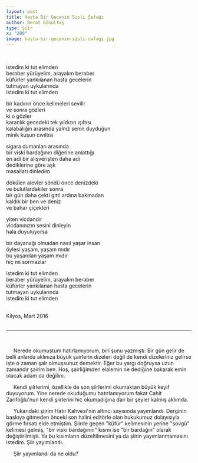 ```yaml
---
layout: post
title: Hasta Bir Gecenin Sisli Şafağı
author: Berat Gönültaş
type: Şiir
x: "200"
image: hasta-bir-gecenin-sisli-safagi.jpg
---
```

<br/>

istedim ki tut elimden  
beraber yürüyelim, arayalım beraber  
küfürler yankılanan hasta gecelerin  
tutmayan uykularında  
istedim ki tut elimden  

bir kadının önce kelimeleri sevilir  
ve sonra gözleri  
ki o gözler  
karanlık gecedeki tek yıldızın ışıltısı  
kalabalığın arasında yalnız senin duyduğun  
minik kuşun cıvıltısı  

sigara dumanları arasında  
bir viski bardağının diğerine anlattığı  
en adi bir alışverişten daha adi  
dediklerine göre aşk  
masalları dinledim  

dökülen alevler söndü önce denizdeki  
ve bulutlardakiler sonra  
bir gün daha çekti gitti ardına bakmadan  
kaldık bir ben ve deniz  
ve bahar çiçekleri  

yiten vicdandır  
vicdanınızın sesini dinleyin  
hala duyuluyorsa  

bir dayanağı olmadan nasıl yaşar insan  
öylesi yaşam, yaşam mıdır  
bu yaşanılan yaşam mıdır  
hiç mi sormazlar  

istedim ki tut elimden  
beraber yürüyelim, arayalım beraber  
küfürler yankılanan hasta gecelerin  
tutmayan uykularında  
istedim ki tut elimden  
<br/>

Kilyos, Mart 2016  
<br/>

---
<br/>

&nbsp;&nbsp;&nbsp;&nbsp; Nerede okumuştum hatırlamıyorum, biri şunu yazmıştı: Bir gün gelir de belli anlarda aklınıza büyük şairlerin dizeleri değil de kendi dizeleriniz gelirse işte o zaman şair olmuşsunuz demektir. Eğer bu yargı doğruysa uzun zamandır şairim ben. Hoş, şairliğimden elalemin ne dediğine bakarak emin olacak adam da değilim. 

&nbsp;&nbsp;&nbsp;&nbsp; Kendi şiirlerimi, özellikle de son şiirlerimi okumaktan büyük keyif duyuyorum. Yine nerede okuduğumu hatırlamıyorum fakat Cahit Zarifoğlu'nun kendi şiirlerini hiç okumadığına dair bir şeyler kalmış aklımda. 

&nbsp;&nbsp;&nbsp;&nbsp; Yukarıdaki şiirim Hatır Kahvesi'nin altıncı sayısında yayımlandı. Derginin baskıya gitmeden önceki son halini editörle olan hukukumuz dolayısıyla görme fırsatı elde etmiştim. Şiirde geçen "küfür" kelimesinin yerine "sövgü" kelimesi gelmiş, "bir viski bardağının" kısmı ise "bir bardağın" olarak değiştirilmişti. Ya bu kısımların düzeltilmesini ya da şiirin yayımlanmamasını istedim. Şiir yayımlandı.

&nbsp;&nbsp;&nbsp;&nbsp; Şiir yayımlandı da ne oldu?
